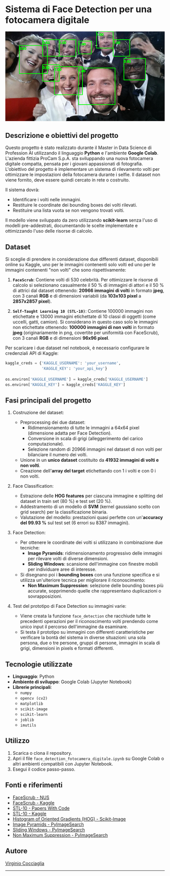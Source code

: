 # Sistema di Face Detection per una fotocamera digitale

![selfie_oscar](https://github.com/VirginioC/face-detection-fotocamera-digitale/blob/main/selfie_oscar.png)

## Descrizione e obiettivi del progetto
Questo progetto è stato realizzato durante il Master in Data Science di Profession AI utilizzando il linguaggio **Python** e l'ambiente **Google Colab**. L'azienda fittizia ProCam S.p.A. sta sviluppando una nuova fotocamera digitale compatta, pensata per i giovani appassionati di fotografia. L'obiettivo del progetto è implementare un sistema di rilevamento volti per ottimizzare le impostazioni della fotocamera durante i selfie. Il dataset non viene fornito, deve essere quindi cercato in rete o costruito.

Il sistema dovrà:
- Identificare i volti nelle immagini.
- Restituire le coordinate dei bounding boxes dei volti rilevati.
- Restituire una lista vuota se non vengono trovati volti.

Il modello viene sviluppato da zero utilizzando **scikit-learn** senza l'uso di modelli pre-addestrati, documentando le scelte implementate e ottimizzando l'uso delle risorse di calcolo.

## Dataset
Si sceglie di prendere in considerazione due differenti dataset, disponibili online su Kaggle, uno per le immagini contenenti solo volti ed uno per le immagini contenenti "non volti" che sono rispettivamente:

1. **`FaceScrub`**: Contiene volti di 530 celebrità. Per ottimizzare le risorse di calcolo si selezionano casualmente il 50 % di immagini di attori e il 50 % di attrici dal dataset ottenendo: **20966 immagini di volti** in formato **jpeg**, con 3 canali **RGB** e di dimensioni variabili (da **103x103 pixel** a **2857x2857 pixel**).
   
2. **`Self-Taught Learning 10 (STL-10)`**: Contiene 100000 immagini non etichettate e 13000 immagini etichettate di 10 classi di oggetti (come uccelli, gatti, camion). Si considerano in questo caso solo le immagini non etichettate ottenendo: **100000 immagini di non volti** in formato **jpeg** (originariamente in png, covertite per uniformità con FaceScrub), con 3 canali **RGB** e di dimensioni **96x96 pixel**.

Per scaricare i due dataset nel notebook, è necessario configurare le credenziali API di Kaggle:
```python
kaggle_creds = {'KAGGLE_USERNAME': 'your_username',
                'KAGGLE_KEY': 'your_api_key'}

os.environ['KAGGLE_USERNAME'] = kaggle_creds['KAGGLE_USERNAME']
os.environ['KAGGLE_KEY'] = kaggle_creds['KAGGLE_KEY']
```

## Fasi principali del progetto
1. Costruzione del dataset:
   -  Preprocessing dei due dataset:
      - Ridimensionamento di tutte le immagini a 64x64 pixel (dimensione adatta per Face Detection).
      - Conversione in scala di grigi (alleggerimento del carico computazionale).
      - Selezione random di 20966 immagini nel dataset di non volti per bilanciare il numero dei volti.
   - Unione in un **unico dataset** costituito da **41932 immagini di volti e non volti**.
   - Creazione dell'**array del target** etichettando con 1 i volti e con 0 i non volti.

2. Face Classification:
   - Estrazione delle **HOG features** per ciascuna immagine e splitting del dataset in train set (80 %) e test set (20 %).
   - Addestramento di un modello di **SVM** (kernel gaussiano scelto con grid search) per la classificazione binaria.
   - Valutazione del modello: prestazioni quasi perfette con un'**accuracy del 99.93 %** sul test set (6 errori su 8387 immagini).

3. Face Detection:
   - Per ottenere le coordinate dei volti si utilizzano in combinazione due tecniche:
      - **Image Pyramids**: ridimensionamento progressivo delle immagini per rilevare volti di diverse dimensioni.
      - **Sliding Windows**: scansione dell'immagine con finestre mobili per individuare aree di interesse.
   - Si disegnano poi i **bounding boxes** con una funzione specifica e si utilizza un'ulteriore tecnica per migliorare il riconoscimento:
      - **Non Maximum Suppression**: selezione delle bounding boxes più accurate, sopprimendo quelle che rappresentano duplicazioni o sovrapposizioni.

4. Test del prototipo di Face Detection su immagini varie:
   - Viene creata la funzione `face_detection` che racchiude tutte le precedenti operazioni per il riconoscimento volti prendendo come unico input il percorso dell'immagine da esaminare.
   - Si testa il prototipo su immagini con differenti caratteristiche per verificare la bontà del sistema in diverse situazioni: una sola persona, due o tre persone, gruppi di persone, immagini in scala di grigi, dimensioni in pixels e formati differenti.

## Tecnologie utilizzate
- **Linguaggio**: Python
- **Ambiente di sviluppo**: Google Colab (Jupyter Notebook)
- **Librerie principali**:
   - `numpy`
   - `opencv (cv2)`
   - `matplotlib`
   - `scikit-image`
   - `scikit-learn`
   - `joblib`
   - `imutils`

## Utilizzo  
1. Scarica o clona il repository.
2. Apri il file `face_detection_fotocamera_digitale.ipynb` su Google Colab o altri ambienti compatibili con Jupyter Notebook.
3. Esegui il codice passo-passo.

## Fonti e riferimenti
- [FaceScrub - NUS](https://vintage.winklerbros.net/facescrub.html)
- [FaceScrub - Kaggle](https://www.kaggle.com/datasets/rajnishe/facescrub-full/data)
- [STL-10 - Papers With Code](https://paperswithcode.com/dataset/stl-10)
- [STL-10 - Kaggle](https://www.kaggle.com/datasets/jessicali9530/stl10)
- [Histogram of Oriented Gradients (HOG) - Scikit-Image](https://scikit-image.org/docs/stable/auto_examples/features_detection/plot_hog.html)
- [Image Pyramids - PyImageSearch](https://pyimagesearch.com/2015/03/16/image-pyramids-with-python-and-opencv/)
- [Sliding Windows - PyImageSearch](https://pyimagesearch.com/2015/03/23/sliding-windows-for-object-detection-with-python-and-opencv/)
- [Non Maximum Suppression - PyImageSearch](https://pyimagesearch.com/2015/02/16/faster-non-maximum-suppression-python/)

## Autore
[Virginio Cocciaglia](https://github.com/VirginioC)

---
